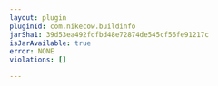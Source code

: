 ```yaml
---
layout: plugin
pluginId: com.nikecow.buildinfo
jarSha1: 39d53ea492fdfbd48e72874de545cf56fe91217c
isJarAvailable: true
error: NONE
violations: []

---
```


